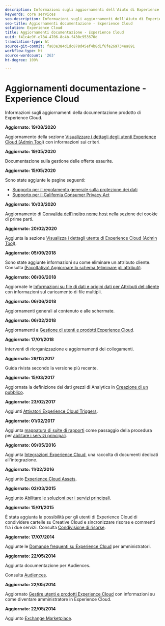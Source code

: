 ```yaml
---
description: Informazioni sugli aggiornamenti dell'Aiuto di Experience Cloud.
keywords: core services
seo-description: Informazioni sugli aggiornamenti dell'Aiuto di Experience Cloud.
seo-title: Aggiornamenti documentazione - Experience Cloud
solution: Experience Cloud
title: Aggiornamenti documentazione - Experience Cloud
uuid: f41c4e9f-e784-4706-8c4b-f430c953670d
translation-type: ht
source-git-commit: fa03e384d1dc878d45ef4b8d1f6fe269734ea891
workflow-type: ht
source-wordcount: '263'
ht-degree: 100%

---
```



# Aggiornamenti documentazione - Experience Cloud

Informazioni sugli aggiornamenti della documentazione prodotto di Experience Cloud.

**Aggiornato: 19/08/2020**

Aggiornamento della sezione [Visualizzare i dettagli degli utenti Experience Cloud (Admin Tool)](admin-getting-started/admin-tool-experience-cloud.md) con informazioni sui criteri.

**Aggiornato: 19/05/2020**

Documentazione sulla gestione delle offerte esaurite.

**Aggiornato: 15/05/2020**

Sono state aggiunte le pagine seguenti:

* [Supporto per il regolamento generale sulla protezione dei dati](attributes/gdpr.md)
* [Supporto per il California Consumer Privacy Act](attributes/ccpa.md)

**Aggiornato: 10/03/2020**

Aggiornamento di [Convalida dell&#39;inoltro nome host](cookies/cookies-first-party.md#validate) nella sezione dei cookie di prime parti.

**Aggiornato: 20/02/2020**

Aggiunta la sezione [Visualizza i dettagli utente di Experience Cloud (Admin Tool)](admin-getting-started/admin-tool-experience-cloud.md).

**Aggiornato: 05/09/2018**

Sono state aggiunte informazioni su come eliminare un attributo cliente. Consulta [(Facoltativo) Aggiornare lo schema (eliminare gli attributi)](attributes/t-crs-usecase.md#task_6568898BB7C44A42ABFB86532B89063C).

**Aggiornato: 08/06/2018**

Aggiornate le [Informazioni su file di dati e origini dati per Attributi del cliente](attributes/crs-data-file.md#concept_DE908F362DF24172BFEF48E1797DAF19) con informazioni sul caricamento di file multipli.

**Aggiornato: 06/06/2018**

Aggiornamenti generali al contenuto e alle schermate.

**Aggiornato: 06/02/2018**

Aggiornamenti a [Gestione di utenti e prodotti Experience Cloud](admin-getting-started/admin-getting-started.md#topic_3FCB4099640647E3B2411ADBFCE81909).

**Aggiornato: 17/01/2018**

Interventi di riorganizzazione e aggiornamenti dei collegamenti.

**Aggiornato: 29/12/2017**

Guida rivista secondo la versione più recente.

**Aggiornato: 15/03/2017**

Aggiornata la definizione dei dati grezzi di Analytics in [Creazione di un pubblico](audience-library/t-audience-create.md#task_37F407F58BF9459493BB8E968CDFE737).

**Aggiornato: 23/02/2017**

Aggiunti [Attivatori Experience Cloud Triggers](activation/triggers.md#concept_887B30241B3E4DB0A2553B2996E2D4FB).

**Aggiornato: 01/02/2017**

Aggiunta [mappatura di suite di rapporti](core-services/core-services.md#concept_apg_zq2_rw) come passaggio della procedura per [abilitare i servizi principali](core-services/core-services.md#concept_07ED1D5C64234E77976E6D572E78FB9C).

**Aggiornato: 09/05/2016**

Aggiunta [Integrazioni Experience Cloud](marketing-cloud-integrations.md#concept_9E6D3E37D1E3452E8CCCFA92AF034F90), una raccolta di documenti dedicati all&#39;integrazione.

**Aggiornato: 11/02/2016**

Aggiunto [Experience Cloud Assets](experience-cloud-assets/experience-cloud-assets.md#concept_DDA5224C907D4A4F817D795DA0ED64D0).

**Aggiornato: 02/03/2015**

Aggiunto [Abilitare le soluzioni per i servizi principali](core-services/core-services.md#concept_07ED1D5C64234E77976E6D572E78FB9C).

**Aggiornato: 15/01/2015**

È stata aggiunta la possibilità per gli utenti di Experience Cloud di condividere cartelle su Creative Cloud e sincronizzare risorse e commenti fra i due servizi. Consulta [Condivisione di risorse](experience-cloud-assets/creative-cloud.md#concept_3E5A34C3459047D5965F900788A9BA68).

**Aggiornato: 17/07/2014**

Aggiunte le [Domande frequenti su Experience Cloud](admin-getting-started/faq.md#concept_13219B4E51784577B6FF78AAA203DE91) per amministratori.

**Aggiornato: 22/05/2014**

Aggiunta documentazione per Audiences.

Consulta [Audiences](audience-library/audience-library.md#topic_679810123CAA4E0CA4FA3417FB0100C7).

**Aggiornato: 22/05/2014**

Aggiornato [Gestire utenti e prodotti Experience Cloud](admin-getting-started/admin-getting-started.md#topic_3FCB4099640647E3B2411ADBFCE81909) con informazioni su come diventare amministratore in Experience Cloud.

**Aggiornato: 22/05/2014**

Aggiunto [Exchange Marketplace](exchange.md#concept_E07F16F070544B82B56527A845C41D59).
